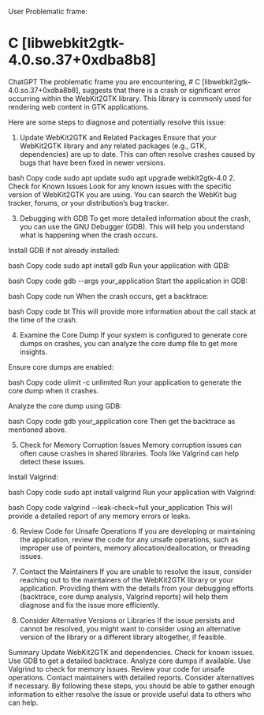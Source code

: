 User
Problematic frame:
# C  [libwebkit2gtk-4.0.so.37+0xdba8b8]
ChatGPT
The problematic frame you are encountering, # C [libwebkit2gtk-4.0.so.37+0xdba8b8], suggests that there is a crash or significant error occurring within the WebKit2GTK library. This library is commonly used for rendering web content in GTK applications.

Here are some steps to diagnose and potentially resolve this issue:

1. Update WebKit2GTK and Related Packages
Ensure that your WebKit2GTK library and any related packages (e.g., GTK, dependencies) are up to date. This can often resolve crashes caused by bugs that have been fixed in newer versions.

bash
Copy code
sudo apt update
sudo apt upgrade webkit2gtk-4.0
2. Check for Known Issues
Look for any known issues with the specific version of WebKit2GTK you are using. You can search the WebKit bug tracker, forums, or your distribution’s bug tracker.

3. Debugging with GDB
To get more detailed information about the crash, you can use the GNU Debugger (GDB). This will help you understand what is happening when the crash occurs.

Install GDB if not already installed:

bash
Copy code
sudo apt install gdb
Run your application with GDB:

bash
Copy code
gdb --args your_application
Start the application in GDB:

bash
Copy code
run
When the crash occurs, get a backtrace:

bash
Copy code
bt
This will provide more information about the call stack at the time of the crash.

4. Examine the Core Dump
If your system is configured to generate core dumps on crashes, you can analyze the core dump file to get more insights.

Ensure core dumps are enabled:

bash
Copy code
ulimit -c unlimited
Run your application to generate the core dump when it crashes.

Analyze the core dump using GDB:

bash
Copy code
gdb your_application core
Then get the backtrace as mentioned above.

5. Check for Memory Corruption Issues
Memory corruption issues can often cause crashes in shared libraries. Tools like Valgrind can help detect these issues.

Install Valgrind:

bash
Copy code
sudo apt install valgrind
Run your application with Valgrind:

bash
Copy code
valgrind --leak-check=full your_application
This will provide a detailed report of any memory errors or leaks.

6. Review Code for Unsafe Operations
If you are developing or maintaining the application, review the code for any unsafe operations, such as improper use of pointers, memory allocation/deallocation, or threading issues.

7. Contact the Maintainers
If you are unable to resolve the issue, consider reaching out to the maintainers of the WebKit2GTK library or your application. Providing them with the details from your debugging efforts (backtrace, core dump analysis, Valgrind reports) will help them diagnose and fix the issue more efficiently.

8. Consider Alternative Versions or Libraries
If the issue persists and cannot be resolved, you might want to consider using an alternative version of the library or a different library altogether, if feasible.

Summary
Update WebKit2GTK and dependencies.
Check for known issues.
Use GDB to get a detailed backtrace.
Analyze core dumps if available.
Use Valgrind to check for memory issues.
Review your code for unsafe operations.
Contact maintainers with detailed reports.
Consider alternatives if necessary.
By following these steps, you should be able to gather enough information to either resolve the issue or provide useful data to others who can help.






